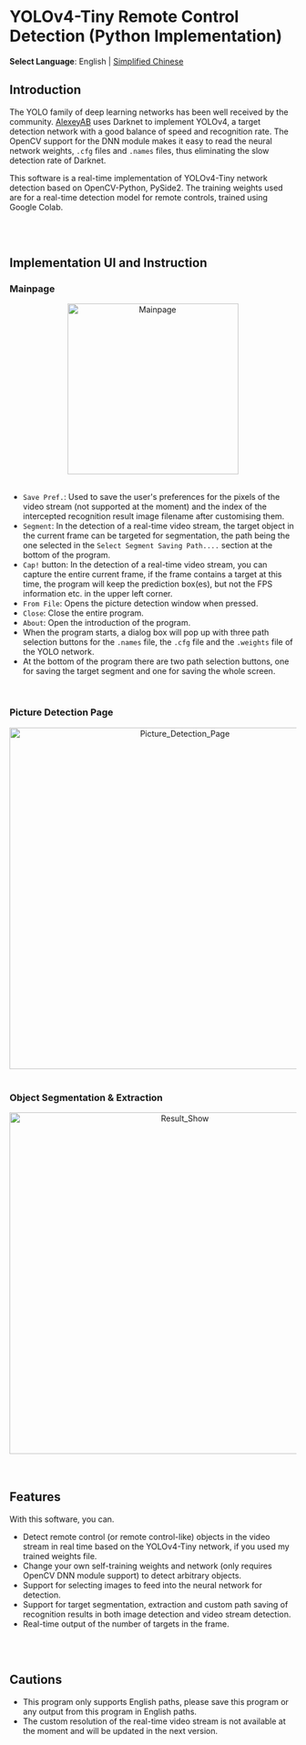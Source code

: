 # YOLOv4-Tiny Remote Control Detection (Python Implementation)

**Select Language**: English | [Simplified Chinese](https://github.com/marc0cheung/YOLOv4_Detection_dnnOpenCV/blob/main/Python/README_SimplifiedCN.md)



## Introduction

The YOLO family of deep learning networks has been well received by the community. [AlexeyAB](https://github.com/AlexeyAB/darknet/) uses Darknet to implement YOLOv4, a target detection network with a good balance of speed and recognition rate. The OpenCV support for the DNN module makes it easy to read the neural network weights, `.cfg` files and `.names` files, thus eliminating the slow detection rate of Darknet.

This software is a real-time implementation of YOLOv4-Tiny network detection based on OpenCV-Python, PySide2. The training weights used are for a real-time detection model for remote controls, trained using Google Colab.

<br>

<br>

## Implementation UI and Instruction

### Mainpage

<div align=center> 
<img src="https://github.com/marc0cheung/YOLOv4_RemoteDetection_OpenCVDNN/raw/main/Python/README_SimplifiedCN.assets/image-20220523165423786.png" alt="Mainpage" width="300px" />
</div>

<br>

- `Save Pref.`: Used to save the user's preferences for the pixels of the video stream (not supported at the moment) and the index of the intercepted recognition result image filename after customising them.
- `Segment`: In the detection of a real-time video stream, the target object in the current frame can be targeted for segmentation, the path being the one selected in the `Select Segment Saving Path....` section at the bottom of the program.
- `Cap!` button: In the detection of a real-time video stream, you can capture the entire current frame, if the frame contains a target at this time, the program will keep the prediction box(es), but not the FPS information etc. in the upper left corner.
- `From File`: Opens the picture detection window when pressed.
- `Close`: Close the entire program.
- `About`: Open the introduction of the program.
- When the program starts, a dialog box will pop up with three path selection buttons for the `.names` file, the `.cfg` file and the `.weights` file of the YOLO network.
- At the bottom of the program there are two path selection buttons, one for saving the target segment and one for saving the whole screen.

<br>

### Picture Detection Page

<div align=center><img src="https://github.com/marc0cheung/YOLOv4_RemoteDetection_OpenCVDNN/blob/main/Python/README_SimplifiedCN.assets/image-20220523165747321.png?raw=true" alt="Picture_Detection_Page" width="600px" /></div>

<br>

### Object Segmentation & Extraction

<div align=center><img src="https://github.com/marc0cheung/YOLOv4_RemoteDetection_OpenCVDNN/blob/main/Python/README_SimplifiedCN.assets/image-20220523165857078.png?raw=true" alt="Result_Show" width="600px" /></div>

<br>

<br>

## Features

With this software, you can.

- Detect remote control (or remote control-like) objects in the video stream in real time based on the YOLOv4-Tiny network, if you used my trained weights file.
- Change your own self-training weights and network (only requires OpenCV DNN module support) to detect arbitrary objects.
- Support for selecting images to feed into the neural network for detection.
- Support for target segmentation, extraction and custom path saving of recognition results in both image detection and video stream detection.
- Real-time output of the number of targets in the frame.

<br>

<br>

## Cautions

- This program only supports English paths, please save this program or any output from this program in English paths.
- The custom resolution of the real-time video stream is not available at the moment and will be updated in the next version.

<br>

<br>
